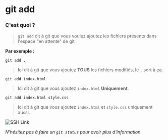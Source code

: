 # git add

### C'est quoi ?

> `git add` dit à git que vous voulez ajoutez les fichiers présents dans l'espace "en attente" de git<br>

**Par exemple :**

`git add .`

> Ici dit à git que vous ajoutez **TOUS** les fichiers modifiés, le `.` sert à ça.

`git add index.html`

> Ici dit à git que vous ajoutez `index.html` **Uniquement**.

`git add index.html style.css`

> Ici dit à git que vous ajoutez `index.html` et `style.css` uniquement aussi.

![SSH Link](https://i.imgur.com/bmvKeRY.png)

_N'hésitez pas à faire un `git status` pour avoir plus d'information_
